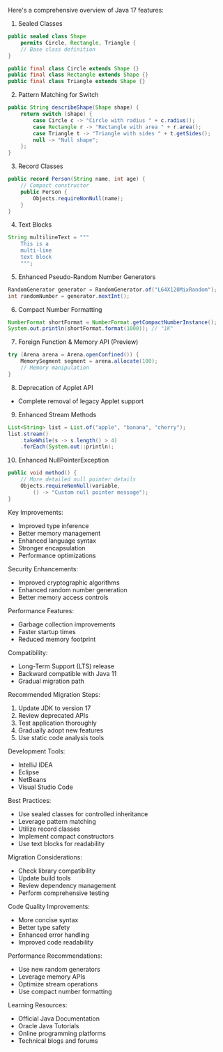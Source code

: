 Here's a comprehensive overview of Java 17 features:

1. Sealed Classes
```java
public sealed class Shape 
    permits Circle, Rectangle, Triangle {
    // Base class definition
}

public final class Circle extends Shape {}
public final class Rectangle extends Shape {}
public final class Triangle extends Shape {}
```

2. Pattern Matching for Switch
```java
public String describeShape(Shape shape) {
    return switch (shape) {
        case Circle c -> "Circle with radius " + c.radius();
        case Rectangle r -> "Rectangle with area " + r.area();
        case Triangle t -> "Triangle with sides " + t.getSides();
        null -> "Null shape";
    };
}
```

3. Record Classes
```java
public record Person(String name, int age) {
    // Compact constructor
    public Person {
        Objects.requireNonNull(name);
    }
}
```

4. Text Blocks
```java
String multilineText = """
    This is a 
    multi-line 
    text block
    """;
```

5. Enhanced Pseudo-Random Number Generators
```java
RandomGenerator generator = RandomGenerator.of("L64X128MixRandom");
int randomNumber = generator.nextInt();
```

6. Compact Number Formatting
```java
NumberFormat shortFormat = NumberFormat.getCompactNumberInstance();
System.out.println(shortFormat.format(1000)); // "1K"
```

7. Foreign Function & Memory API (Preview)
```java
try (Arena arena = Arena.openConfined()) {
    MemorySegment segment = arena.allocate(100);
    // Memory manipulation
}
```

8. Deprecation of Applet API
- Complete removal of legacy Applet support

9. Enhanced Stream Methods
```java
List<String> list = List.of("apple", "banana", "cherry");
list.stream()
    .takeWhile(s -> s.length() > 4)
    .forEach(System.out::println);
```

10. Enhanced NullPointerException
```java
public void method() {
    // More detailed null pointer details
    Objects.requireNonNull(variable, 
        () -> "Custom null pointer message");
}
```

Key Improvements:
- Improved type inference
- Better memory management
- Enhanced language syntax
- Stronger encapsulation
- Performance optimizations

Security Enhancements:
- Improved cryptographic algorithms
- Enhanced random number generation
- Better memory access controls

Performance Features:
- Garbage collection improvements
- Faster startup times
- Reduced memory footprint

Compatibility:
- Long-Term Support (LTS) release
- Backward compatible with Java 11
- Gradual migration path

Recommended Migration Steps:
1. Update JDK to version 17
2. Review deprecated APIs
3. Test application thoroughly
4. Gradually adopt new features
5. Use static code analysis tools

Development Tools:
- IntelliJ IDEA
- Eclipse
- NetBeans
- Visual Studio Code

Best Practices:
- Use sealed classes for controlled inheritance
- Leverage pattern matching
- Utilize record classes
- Implement compact constructors
- Use text blocks for readability

Migration Considerations:
- Check library compatibility
- Update build tools
- Review dependency management
- Perform comprehensive testing

Code Quality Improvements:
- More concise syntax
- Better type safety
- Enhanced error handling
- Improved code readability

Performance Recommendations:
- Use new random generators
- Leverage memory APIs
- Optimize stream operations
- Use compact number formatting

Learning Resources:
- Official Java Documentation
- Oracle Java Tutorials
- Online programming platforms
- Technical blogs and forums